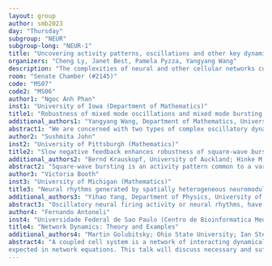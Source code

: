 ```yaml
---
layout: group
author: smb2023
day: "Thursday"
subgroup: "NEUR"
subgroup-long: "NEUR-1"
title: "Uncovering activity patterns, oscillations and other key dynamics of neuronal (and other) networks"
organizers: "Cheng Ly, Janet Best, Pamela Pyzza, Yangyang Wang"
description: "The complexities of neural and other cellular networks currently cannot be elucidated by experiments alone. The detailed circuit electrophysiology at the cellular level, and at large-scale networks require contemporary mathematics and computation to uncover deep insights for how they function. This two-part mini-symposium brings together a broad group of researchers who will discuss their modeling approaches to understand neuro-based phenomena both theoretically and applied to various systems (sleep, sensory, reproductive, gut microbiome, etc.) driven by experimental data in healthy and/or pathological conditions. The researchers will focus on topics that range from analyzing circuit mechanisms of neuron spike dynamics and variability, network connectivity, neural oscillations and other spatiotemporal patterns of activity."
room: "Senate Chamber (#2145)"
code: "MS07"
code2: "MS06"
author1: "Ngoc Anh Phan"
inst1: "University of Iowa (Department of Mathematics)"
title1: "Robustness of mixed mode oscillations and mixed mode bursting oscillations in three-timescale neuronal systems."
additional_authors1: "Yangyang Wang, Department of Mathematics, University of Iowa"
abstract1: "We are concerned with two types of complex oscillatory dynamics that frequently occur in multiple-timescale dynamical systems, namely mixed mode oscillations (MMOs) and mixed mode bursting oscillations (MMBOs). These phenomena involve the alternation of small-amplitude oscillations (SAOs) and large-amplitude oscillations or bursting oscillations. SAOs during the silent phase can arise from canard dynamics associated with folded singularities or a slow passage through a delayed Andronov-Hopf bifurcation (DHB) of the fast subsystem. In this work, we investigate the dynamic mechanisms underlying MMOs and MMBOs in two three-timescale neuronal systems. We identify the conditions under which the two separate mechanisms in the two-timescale setting, canard and DHB, can interact in the three-timescale context to produce more robust MMOs or MMBOs. This work can shed light on the fundamental principles governing these complex oscillatory behaviors in multiple-timescale systems."
author2: "Sushmita John"
inst2: "University of Pittsburgh (Mathematics)"
title2: "Slow negative feedback enhances robustness of square-wave bursting"
additional_authors2: "Bernd Krauskopf, University of Auckland; Hinke M. Osinga, University of Auckland; Jonathan E. Rubin, University of Pittsburgh"
abstract2: "Square-wave bursting is an activity pattern common to a variety of neuronal and endocrine cell models that has been linked to central pattern generation for respiration and other physiological functions. Many of the reduced mathematical models that exhibit square-wave bursting yield transitions to an alternative pseudo-plateau bursting pattern with small parameter changes. This susceptibility to activity change could represent a problematic feature in settings where the release events triggered by spike production are necessary for function. In this work, we analyze how model bursting and other activity patterns vary with changes in a timescale associated with the conductance of a fast inward current. Specifically, using numerical simulations and dynamical systems methods, such as fast-slow decomposition and bifurcation and phase-plane analysis, we demonstrate and explain how the presence of a slow negative feedback associated with a gradual reduction of a fast inward current in these models helps to maintain the presence of spikes within the active phases of bursts. Therefore, although such a negative feedback is not necessary for burst production, we find that its presence generates a robustness that may be important for function."
author3: "Victoria Booth"
inst3: "University of Michigan (Mathematics)"
title3: "Neural rhythms generated by spatially heterogeneous neuromodulation"
additional_authors3: "Yihao Yang, Department of Physics, University of Michigan; Michal Zochowski, Department of Physics and Biophysics Program, University of Michigan"
abstract3: "Oscillatory neural firing activity or neural rhythms, have been shown to play critical roles in perception, attention, learning, and memory, especially rhythms in the theta (5-10 Hz) and gamma (30-100Hz) frequency bands. Available data suggest that forebrain acetylcholine (ACh) signaling promotes gamma and theta rhythms, although the mechanism has not been identified. Recent evidence suggests that cholinergic signaling is both temporally and spatially constrained, in contrast to the traditional notion of slow, spatially homogeneous, and diffuse neuromodulation. Using biophysically-based excitatory-inhibitory (E-I) neural network models, we find that spatially constrained cholinergic stimulation can generate theta-modulated gamma rhythms. We simulate the effects of ACh on neural excitability by varying the conductance of a muscarinic receptor-regulated K+ current. In E-I networks with local excitatory connectivity and global inhibitory connectivity, we demonstrate that stable gamma- modulated firing arises within regions with high ACh signaling, while theta or mixed theta- gamma activity occurs at the peripheries of these regions. High gamma activity also alternates between different high ACh regions, at theta frequency. Our results are the first to indicate a causal role for spatially heterogenous ACh signaling in the emergence of theta-gamma rhythmicity."
author4: "Fernando Antoneli"
inst4: "Universidade Federal de Sao Paulo (Centro de Bioinformatica Medica)"
title4: "Network Dynamics: Theory and Examples"
additional_authors4: "Martin Golubitsky; Ohio State University; Ian Stewart; Warwick University; Ana Paula Dias; Universidade do Porto; Yunjiao Wang; Texas Southern University;"
abstract4: "A coupled cell system is a network of interacting dynamical systems. Dynamical network models assume that the output from each node is important and that signals from two or more nodes can be compared so that a notion of pattern of synchrony makes sense. One may ask: How does network architecture (who is talking to whom) affect the kinds of synchronous solutions that are
expected in network equations. This talk will discuss necessary and sufficient conditions for synchrony in terms of network architecture, spatio-temporal symmetries of periodic solutions, as well as some curious synchrony-breaking bifurcations."
---
```


